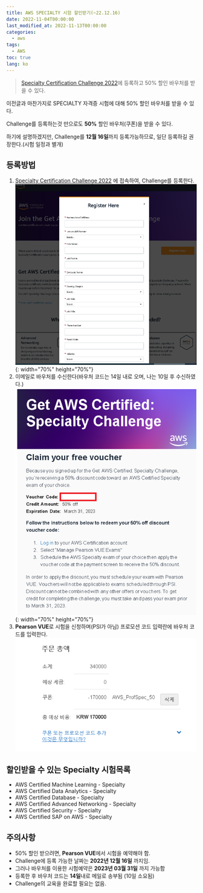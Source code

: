 ```yaml
---
title: AWS SPECIALTY 시험 할인받기(~22.12.16)
date: 2022-11-04T00:00:00
last_modified_at: 2022-11-13T00:00:00
categories:
  - aws
tags:
  - AWS
toc: true  
lang: ko
---
```

> [Specialty Certification Challenge 2022](https://pages.awscloud.com/GLOBAL-ln-GC-TrainCert-Specialty-Certification-Challenge-2022-reg.html)에 등록하고 50% 할인 바우처를 받을 수 있다.

이전글과 마찬가지로 SPECIALTY 자격증 시험에 대해 50% 할인 바우처를 받을 수 있다.  

Challenge를 등록하는것 만으로도 **50%** 할인 바우처(쿠폰)을 받을 수 있다.  

하기에 설명하겠지만, Challenge를 **12월 16일**까지 등록가능하므로, 일단 등록하길 권장한다.(시험 일정과 별개)

## 등록방법
1. [Specialty Certification Challenge 2022](https://pages.awscloud.com/GLOBAL-ln-GC-TrainCert-Specialty-Certification-Challenge-2022-reg.html) 에 접속하여, Challenge를 등록한다.  
![Exam001](/img/221104_AWSExam_1.png){: width="70%" height="70%"}
2. 이메일로 바우처를 수신한다(바우처 코드는 14일 내로 오며, 나는 10일 후 수신하였다.)  
![Exam002](/img/221104_AWSExam_2.png){: width="70%" height="70%"}
1. **Pearson VUE**로 시험을 신청하며(PSI가 아님) 프로모션 코드 입력란에 바우처 코드를 입력한다.  
![Exam003](/img/221104_AWSExam_3.png)


## 할인받을 수 있는 Specialty 시험목록
- AWS Certified Machine Learning - Specialty  
- AWS Certified Data Analytics - Specialty  
- AWS Certified Database - Specialty
- AWS Certified Advanced Networking - Specialty
- AWS Certified Security - Specialty
- AWS Certified SAP on AWS - Specialty

## 주의사항
- 50% 할인 받으려면, **Pearson VUE**에서 시험을 예약해야 함.
- Challenge에 등록 가능한 날짜는 **2022년 12월 16일** 까지임.
- 그러나 바우처를 이용한 시험예약은 **2023년 03월 31일** 까지 가능함
- 등록한 후 바우처 코드는 **14일**내로 메일로 송부됨 (10일 소요됨)
- Challenge의 교육을 완료할 필요는 없음.  